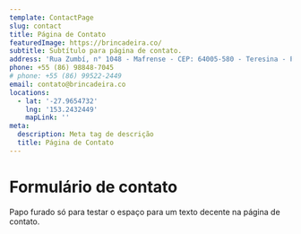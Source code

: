 ```yaml
---
template: ContactPage
slug: contact
title: Página de Contato
featuredImage: https://brincadeira.co/
subtitle: Subtítulo para página de contato.
address: 'Rua Zumbí, n° 1048 - Mafrense - CEP: 64005-580 - Teresina - PI'
phone: +55 (86) 98848-7045
# phone: +55 (86) 99522-2449
email: contato@brincadeira.co
locations:
  - lat: '-27.9654732'
    lng: '153.2432449'
    mapLink: ''
meta:
  description: Meta tag de descrição
  title: Página de Contato
---
```


# Formulário de contato

Papo furado só para testar o espaço para um texto decente na página de contato.
